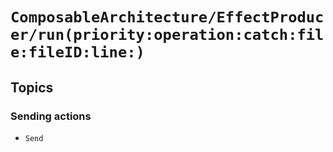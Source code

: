 # ``ComposableArchitecture/EffectProducer/run(priority:operation:catch:file:fileID:line:)``

## Topics

### Sending actions

- ``Send``
